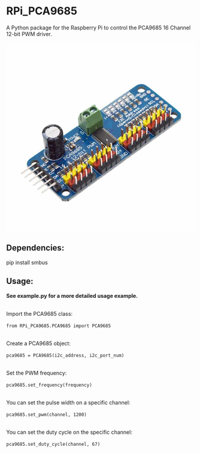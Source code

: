 # RPi_PCA9685
A Python package for the Raspberry Pi to control the PCA9685 16 Channel 12-bit PWM driver.

![Image of PCA9685](https://github.com/Jgunde/RPi_PCA9685/blob/master/PCA9685%20Image.jpg)


## Dependencies:
pip install smbus


## Usage:

**See example.py for a more detailed usage example.**
<br/><br/>

Import the PCA9685 class:

`from RPi_PCA9685.PCA9685 import PCA9685`
<br/><br/>

Create a PCA9685 object:

`pca9685 = PCA9685(i2c_address, i2c_port_num)`
<br/><br/>

Set the PWM frequency:

`pca9685.set_frequency(frequency)`
<br/><br/>

You can set the pulse width on a specific channel:

`pca9685.set_pwm(channel, 1200)`
<br/><br/>

You can set the duty cycle on the specific channel:

`pca9685.set_duty_cycle(channel, 67)`

